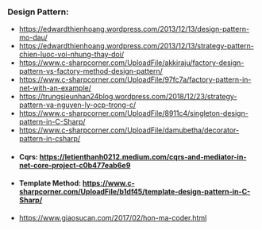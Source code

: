 
### Design Pattern:  
  -  https://edwardthienhoang.wordpress.com/2013/12/13/design-pattern-mo-dau/
  -  https://edwardthienhoang.wordpress.com/2013/12/13/strategy-pattern-chien-luoc-voi-nhung-thay-doi/
  -  https://www.c-sharpcorner.com/UploadFile/akkiraju/factory-design-pattern-vs-factory-method-design-pattern/
  -  https://www.c-sharpcorner.com/UploadFile/97fc7a/factory-pattern-in-net-with-an-example/
  -  https://trungsieunhan24blog.wordpress.com/2018/12/23/strategy-pattern-va-nguyen-ly-ocp-trong-c/
  -  https://www.c-sharpcorner.com/UploadFile/8911c4/singleton-design-pattern-in-C-Sharp/
  -  https://www.c-sharpcorner.com/UploadFile/damubetha/decorator-pattern-in-csharp/
  -  #### Cqrs: https://letienthanh0212.medium.com/cqrs-and-mediator-in-net-core-project-c0b477eab6e9
  -  #### Template Method: https://www.c-sharpcorner.com/UploadFile/b1df45/template-design-pattern-in-C-Sharp/
  -  https://www.giaosucan.com/2017/02/hon-ma-coder.html   


